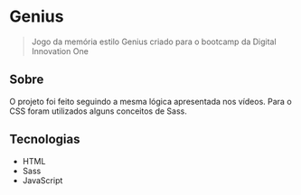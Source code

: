 # Genius

> Jogo da memória estilo Genius criado para o bootcamp da Digital Innovation One

## Sobre

O projeto foi feito seguindo a mesma lógica apresentada nos vídeos. Para o CSS foram utilizados alguns conceitos de Sass.

## Tecnologias

- HTML
- Sass
- JavaScript
